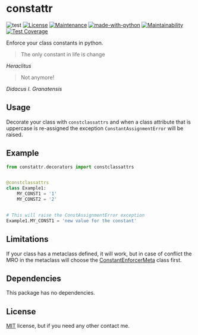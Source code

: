 # constattr

![test](https://github.com/diegojromerolopez/constattr/actions/workflows/test.yml/badge.svg)
[![License](https://img.shields.io/badge/License-MIT-blue.svg)](https://opensource.org/licenses/MIT)
[![Maintenance](https://img.shields.io/badge/Maintained%3F-yes-green.svg)](https://github.com/diegojromerolopez/constattr/graphs/commit-activity)
[![made-with-python](https://img.shields.io/badge/Made%20with-Python-1f425f.svg)](https://www.python.org/)
[![Maintainability](https://api.codeclimate.com/v1/badges/5317e9072a41570ae66e/maintainability)](https://codeclimate.com/github/diegojromerolopez/constattr/maintainability)
[![Test Coverage](https://api.codeclimate.com/v1/badges/5317e9072a41570ae66e/test_coverage)](https://codeclimate.com/github/diegojromerolopez/constattr/test_coverage)

Enforce your class constants in python.

> The only constant in life is change

*Heraclitus*

> Not anymore!

*Didacus I. Granatensis*

## Usage
Decorate your class with `constclassattrs` and when a class attribute that is uppercase
is re-assigned the exception `ConstantAssignmentError` will be raised.

## Example

```python
from constattr.decorators import constclassattrs


@constclassattrs
class Example1:
    MY_CONST1 = '1'
    MY_CONST2 = '2'


# This will raise the ConstAssignmentError exception
Example1.MY_CONST1 = 'new value for the constant'
```

## Limitations
If your class has a metaclass defined, it will work, but in case of conflict
the MRO in the metaclass will choose the [ConstantEnforcerMeta](/constattr/const_enforcer_meta.py)
class first.

## Dependencies
This package has no dependencies.

## License
[MIT](LICENSE) license, but if you need any other contact me.
